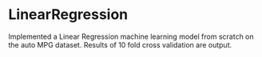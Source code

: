 # LinearRegression
Implemented a Linear Regression machine learning model from scratch on the auto MPG dataset. Results of 10 fold cross validation are output. 
